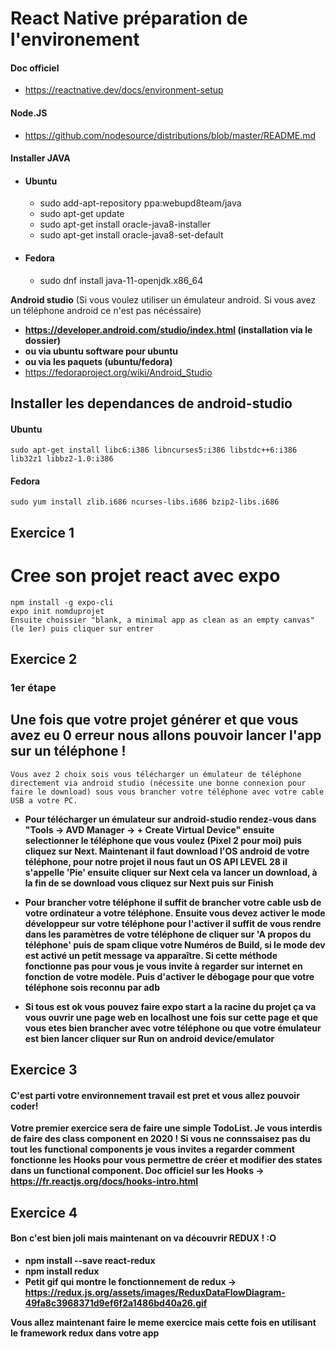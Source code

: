 # React Native préparation de l'environement

#### Doc officiel
* https://reactnative.dev/docs/environment-setup

#### Node.JS
* https://github.com/nodesource/distributions/blob/master/README.md

#### Installer JAVA 
* #### Ubuntu
    * sudo add-apt-repository ppa:webupd8team/java
    * sudo apt-get update
    * sudo apt-get install oracle-java8-installer
    * sudo apt-get install oracle-java8-set-default
* #### Fedora
    * sudo dnf install java-11-openjdk.x86_64

**Android studio** (Si vous voulez utiliser un émulateur android. Si vous avez un téléphone android ce n'est pas nécéssaire)
* **https://developer.android.com/studio/index.html (installation via le dossier)**
* **ou via ubuntu software pour ubuntu**
* **ou via les paquets (ubuntu/fedora)**
* https://fedoraproject.org/wiki/Android_Studio

## Installer les dependances de android-studio
#### Ubuntu
    sudo apt-get install libc6:i386 libncurses5:i386 libstdc++6:i386 lib32z1 libbz2-1.0:i386
#### Fedora
    sudo yum install zlib.i686 ncurses-libs.i686 bzip2-libs.i686


## Exercice 1 

# Cree son projet react avec expo
    npm install -g expo-cli
    expo init nomduprojet
    Ensuite choissier "blank, a minimal app as clean as an empty canvas" (le 1er) puis cliquer sur entrer

## Exercice 2

### 1er étape

## Une fois que votre projet générer et que vous avez eu 0 erreur nous allons pouvoir lancer l'app sur un téléphone !

    Vous avez 2 choix sois vous télécharger un émulateur de téléphone directement via android studio (nécessite une bonne connexion pour faire le download) sous vous brancher votre téléphone avec votre cable USB a votre PC.

* **Pour télécharger un émulateur sur android-studio rendez-vous dans "Tools -> AVD Manager -> + Create Virtual Device" ensuite selectionner le téléphone que vous voulez (Pixel 2 pour moi) puis cliquez sur Next. Maintenant il faut download l'OS android de votre téléphone, pour notre projet il nous faut un OS API LEVEL 28 il s'appelle 'Pie' ensuite cliquer sur Next cela va lancer un download, à la fin de se download vous cliquez sur Next puis sur Finish**

* **Pour brancher votre téléphone il suffit de brancher votre cable usb de votre ordinateur a votre téléphone. Ensuite vous devez activer le mode développeur sur votre téléphone pour l'activer il suffit de vous rendre dans les paramètres de votre téléphone de cliquer sur 'A propos du téléphone' puis de spam clique votre Numéros de Build, si le mode dev est activé un petit message va apparaître. Si cette méthode fonctionne pas pour vous je vous invite à regarder sur internet en fonction de votre modèle. Puis d'activer le débogage pour que votre téléphone sois reconnu par adb**

* **Si tous est ok vous pouvez faire expo start a la racine du projet ça va vous ouvrir une page web en localhost une fois sur cette page et que vous etes bien brancher avec votre téléphone ou que votre émulateur est bien lancer cliquer sur Run on android device/emulator**

## Exercice 3

#### C'est parti votre environnement travail est pret et vous allez pouvoir coder!


**Votre premier exercice sera de faire une simple TodoList. Je vous interdis de faire des class component en 2020 !
Si vous ne connssaisez pas du tout les functional components je vous invites a regarder comment fonctionne les Hooks pour vous permettre de créer et modifier des states dans un functional component.
Doc officiel sur les Hooks -> https://fr.reactjs.org/docs/hooks-intro.html**

## Exercice 4

#### Bon c'est bien joli mais maintenant on va découvrir REDUX ! :O

* **npm install --save react-redux**
* **npm install redux**
* **Petit gif qui montre le fonctionnement de redux -> https://redux.js.org/assets/images/ReduxDataFlowDiagram-49fa8c3968371d9ef6f2a1486bd40a26.gif**


**Vous allez maintenant faire le meme exercice mais cette fois en utilisant le framework redux dans votre app**
